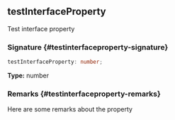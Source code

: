 ## testInterfaceProperty

Test interface property

### Signature {#testinterfaceproperty-signature}

```typescript
testInterfaceProperty: number;
```

**Type:** number

### Remarks {#testinterfaceproperty-remarks}

Here are some remarks about the property
